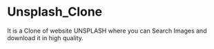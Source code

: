 # Unsplash_Clone

It is a Clone of website UNSPLASH where you can Search Images and download it in high quality.
